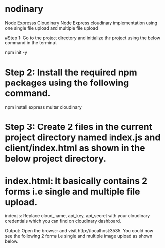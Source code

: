# nodinary
Node Expresss Cloudinary
Node Express cloudinary implementation using one single file upload and multiple file upload

#Step 1: Go to the project directory and initialize the project using the below command in the terminal.

npm init -y
# Step 2: Install the required npm packages using the following command.

npm install express multer cloudinary
# Step 3: Create 2 files in the current project directory named index.js and client/index.html as shown in the below project directory.

# index.html: It basically contains 2 forms i.e single and multiple file upload.

index.js: Replace cloud_name, api_key, api_secret with your cloudinary credentials which you can find on cloudinary dashboard.


Output: Open the browser and visit http://localhost:3535. You could now see the following 2 forms i.e single and multiple image upload as shown below.

